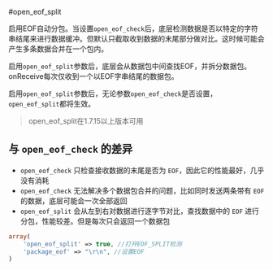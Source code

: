 #open_eof_split

启用EOF自动分包。当设置`open_eof_check`后，底层检测数据是否以特定的字符串结尾来进行数据缓冲。但默认只截取收到数据的末尾部分做对比。这时候可能会产生多条数据合并在一个包内。

启用`open_eof_split`参数后，底层会从数据包中间查找EOF，并拆分数据包。onReceive每次仅收到一个以EOF字串结尾的数据包。

启用`open_eof_split`参数后，无论参数`open_eof_check`是否设置，`open_eof_split`都将生效。

> open_eof_split在1.7.15以上版本可用

与 `open_eof_check` 的差异
----
* `open_eof_check` 只检查接收数据的末尾是否为 `EOF`，因此它的性能最好，几乎没有消耗
* `open_eof_check` 无法解决多个数据包合并的问题，比如同时发送两条带有 `EOF` 的数据，底层可能会一次全部返回
* `open_eof_split` 会从左到右对数据进行逐字节对比，查找数据中的 `EOF` 进行分包，性能较差。但是每次只会返回一个数据包

```php
array(
	'open_eof_split' => true, //打开EOF_SPLIT检测
	'package_eof' => "\r\n", //设置EOF
)
```
